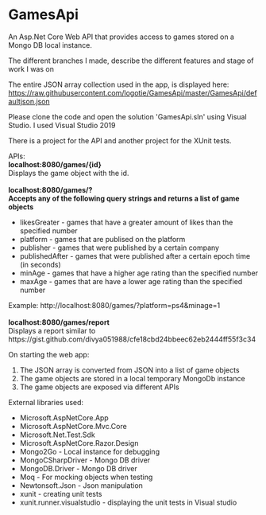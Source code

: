 # GamesApi
An Asp.Net Core Web API that provides access to games stored on a Mongo DB local instance.

The different branches I made, describe the different features and stage of work I was on
<br>

The entire JSON array collection used in the app, is displayed here:
</br>
https://raw.githubusercontent.com/logotie/GamesApi/master/GamesApi/defaultjson.json

Please clone the code and open the solution 'GamesApi.sln' using Visual Studio.  I used Visual Studio 2019
</br>

There is a project for the API and another project for the XUnit tests.
<br>

APIs:
<br> <b> localhost:8080/games/{id} </b>
</br>
Displays the game object with the id.
</br>
<br> <b> localhost:8080/games/? 
<br> Accepts any of the following query strings and returns a list of game objects
</b>
<ul>
<li>likesGreater - games that have a greater amount of likes than the specified number
<li>platform - games that are publised on the platform
<li>publisher - games that were published by a certain company
<li>publishedAfter - games that were published after a certain epoch time (in seconds)
<li>minAge - games that have a higher age rating than the specified number
<li>maxAge - games that are have a lower age rating than the specified number
</ul>
Example: http://localhost:8080/games/?platform=ps4&minage=1
<br>
<br>
<b> localhost:8080/games/report </b>
<br> Displays a report similar to https://gist.github.com/divya051988/cfe18cbd24bbeec62eb2444ff55f3c34

On starting the web app:
<ol>
<li> The JSON array is converted from JSON into a list of game objects
<li> The game objects are stored in a local temporary MongoDb instance
<li> The game objects are exposed via different APIs
</ol>

External libraries used:
<ul>
<li> Microsoft.AspNetCore.App 
<li> Microsoft.AspNetCore.Mvc.Core
<li> Microsoft.Net.Test.Sdk
<li> Microsoft.AspNetCore.Razor.Design
<li> Mongo2Go - Local instance for debugging
<li> MongoCSharpDriver - Mongo DB driver
<li> MongoDB.Driver - Mongo DB driver
<li> Moq - For mocking objects when testing 
<li> Newtonsoft.Json - Json manipulation
<li> xunit - creating unit tests
<li> xunit.runner.visualstudio - displaying the unit tests in Visual studio
</ul>

